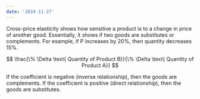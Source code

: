 ```yaml
---
date: '2024-11-27'
---
```

Cross-price elasticity shows how sensitive a product is to a change in price of another good. Essentially, it shows if two goods are substitutes or complements. For example, if P increases by 20%, then quantity decreases 15%.

$$
\frac{\% \Delta \text{ Quantity of Product B}}{\% \Delta \text{ Quantity of Product A}}
$$

If the coefficient is negative (inverse relationship), then the goods are complements. If the coefficient is positive (direct relationship), then the goods are substitutes.